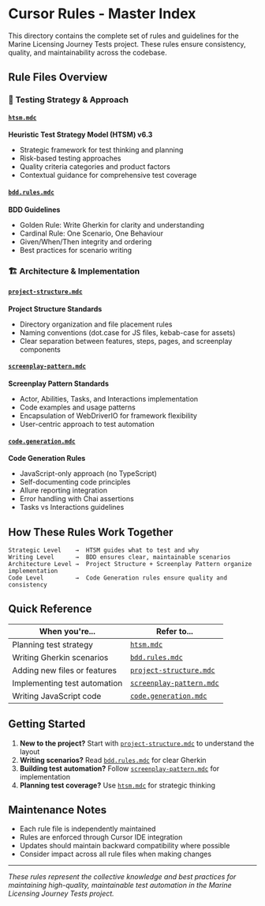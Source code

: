 # Cursor Rules - Master Index

This directory contains the complete set of rules and guidelines for the Marine Licensing Journey Tests project. These rules ensure consistency, quality, and maintainability across the codebase.

## Rule Files Overview

### 🎯 **Testing Strategy & Approach**

#### [`htsm.mdc`](./htsm.mdc)

**Heuristic Test Strategy Model (HTSM) v6.3**

- Strategic framework for test thinking and planning
- Risk-based testing approaches
- Quality criteria categories and product factors
- Contextual guidance for comprehensive test coverage

#### [`bdd.rules.mdc`](./bdd.rules.mdc)

**BDD Guidelines**

- Golden Rule: Write Gherkin for clarity and understanding
- Cardinal Rule: One Scenario, One Behaviour
- Given/When/Then integrity and ordering
- Best practices for scenario writing

### 🏗️ **Architecture & Implementation**

#### [`project-structure.mdc`](./project-structure.mdc)

**Project Structure Standards**

- Directory organization and file placement rules
- Naming conventions (dot.case for JS files, kebab-case for assets)
- Clear separation between features, steps, pages, and screenplay components

#### [`screenplay-pattern.mdc`](./screenplay-pattern.mdc)

**Screenplay Pattern Standards**

- Actor, Abilities, Tasks, and Interactions implementation
- Code examples and usage patterns
- Encapsulation of WebDriverIO for framework flexibility
- User-centric approach to test automation

#### [`code.generation.mdc`](./code.generation.mdc)

**Code Generation Rules**

- JavaScript-only approach (no TypeScript)
- Self-documenting code principles
- Allure reporting integration
- Error handling with Chai assertions
- Tasks vs Interactions guidelines

## How These Rules Work Together

```
Strategic Level    →  HTSM guides what to test and why
Writing Level      →  BDD ensures clear, maintainable scenarios
Architecture Level →  Project Structure + Screenplay Pattern organize implementation
Code Level         →  Code Generation rules ensure quality and consistency
```

## Quick Reference

| **When you're...**           | **Refer to...**                                      |
| ---------------------------- | ---------------------------------------------------- |
| Planning test strategy       | [`htsm.mdc`](./htsm.mdc)                             |
| Writing Gherkin scenarios    | [`bdd.rules.mdc`](./bdd.rules.mdc)                   |
| Adding new files or features | [`project-structure.mdc`](./project-structure.mdc)   |
| Implementing test automation | [`screenplay-pattern.mdc`](./screenplay-pattern.mdc) |
| Writing JavaScript code      | [`code.generation.mdc`](./code.generation.mdc)       |

## Getting Started

1. **New to the project?** Start with [`project-structure.mdc`](./project-structure.mdc) to understand the layout
2. **Writing scenarios?** Read [`bdd.rules.mdc`](./bdd.rules.mdc) for clear Gherkin
3. **Building test automation?** Follow [`screenplay-pattern.mdc`](./screenplay-pattern.mdc) for implementation
4. **Planning test coverage?** Use [`htsm.mdc`](./htsm.mdc) for strategic thinking

## Maintenance Notes

- Each rule file is independently maintained
- Rules are enforced through Cursor IDE integration
- Updates should maintain backward compatibility where possible
- Consider impact across all rule files when making changes

---

_These rules represent the collective knowledge and best practices for maintaining high-quality, maintainable test automation in the Marine Licensing Journey Tests project._
